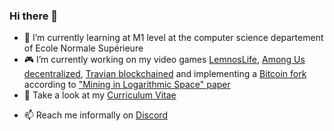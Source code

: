### Hi there 👋

- 📖 I’m currently learning at M1 level at the computer science departement of Ecole Normale Supérieure
- 🎮 I’m currently working on my video games [LemnosLife](https://github.com/Benjamin-Loison/LemnosLife), [Among Us decentralized](https://github.com/Benjamin-Loison/Among-us-decentralized), [Travian blockchained](https://github.com/Benjamin-Loison/Travian-blockchained) and implementing a [Bitcoin fork](https://github.com/Benjamin-Loison/Mining-in-Logarithmic-Space) according to ["Mining in Logarithmic Space" paper](https://eprint.iacr.org/2021/623.pdf)
- 💬 Take a look at my [Curriculum Vitae](https://lemnoslife.com/CV-EN.pdf)
<!-- github link even by forcing raw would be cleaner -->
<!-- could add a link in my online CV to the French/international version-->
- 📫 Reach me informally on [Discord](https://discord.gg/yCretyYAwQ)
